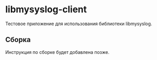 # libmysyslog-client

Тестовое приложение для использования библиотеки libmysyslog.

## Сборка
Инструкция по сборке будет добавлена позже. 
